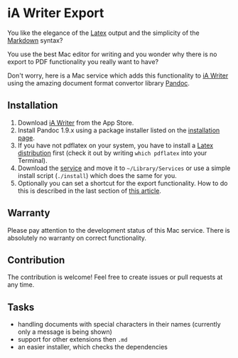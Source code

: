 # iA Writer Export

You like the elegance of the [Latex](http://www.latex-project.org/) output and the simplicity of the [Markdown](http://daringfireball.net/projects/markdown/) syntax?

You use the best Mac editor for writing and you wonder why there is no export to PDF functionality you really want to have?

Don't worry, here is a Mac service which adds this functionality to [iA Writer](http://www.iawriter.com/) using the amazing document format convertor library [Pandoc](http://johnmacfarlane.net/pandoc/).

## Installation

1. Download [iA Writer](http://itunes.apple.com/app/id439623248?mt=12) from the App Store.
2. Install Pandoc 1.9.x using a package installer listed on the [installation page](http://johnmacfarlane.net/pandoc/installing.html).
3. If you have not pdflatex on your system, you have to install a [Latex distribution](http://www.tug.org/mactex) first (check it out by writing ```which pdflatex``` into your Terminal). 
4. Download the [service](https://github.com/kubanek-l/iA-Writer-Export/tags) and move it to ```~/Library/Services``` or use a simple install script (```./install```) which does the same for you.
5. Optionally you can set a shortcut for the export functionality. How to do this is described in the last section of [this article](http://www.makeuseof.com/tag/how-to-create-your-own-services-menus-mac/).

## Warranty

Please pay attention to the development status of this Mac service. There is absolutely no warranty on correct functionality.

## Contribution

The contribution is welcome! Feel free to create issues or pull requests at any time.

## Tasks

- handling documents with special characters in their names (currently only a message is being shown)
- support for other extensions then ```.md```
- an easier installer, which checks the dependencies